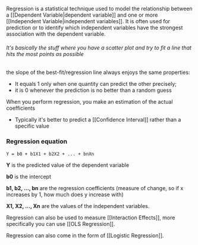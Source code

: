 Regression is a statistical technique used to model the relationship between a [[Dependent Variable|dependent variable]] and one or more [[Independent Variable|independent variables]]. It is often used for prediction or to identify which independent variables have the strongest association with the dependent variable.

###### It's basically the stuff where you have a scatter plot and try to fit a line that hits the most points as possible

the slope of the best-fit/regression line always enjoys the same properties:
- It equals 1 only when one quantity can predict the other precisely; 
- it is 0 whenever the prediction is no better than a random guess

When you perform regression, you make an estimation of the actual coefficients
- Typically it's better to predict a [[Confidence Interval]] rather than a specific value

### Regression equation
``Y = b0 + b1X1 + b2X2 + ... + bnXn``

**Y** is the predicted value of the dependent variable

**b0** is the intercept

**b1, b2, ..., bn** are the regression coefficients (measure of change, so if x increases by 1, how much does y increase with)

**X1, X2, ..., Xn** are the values of the independent variables.



Regression can also be used to measure [[Interaction Effects]], more specifically you can use [[OLS Regression]].

Regression can also come in the form of [[Logistic Regression]].
